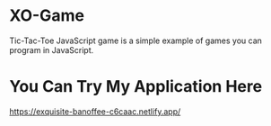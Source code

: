 # XO-Game
Tic-Tac-Toe JavaScript game is a simple example of games you can program in JavaScript.

# You Can Try My Application Here
https://exquisite-banoffee-c6caac.netlify.app/
